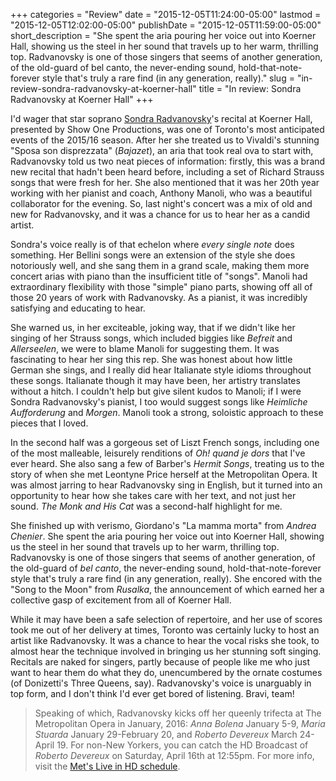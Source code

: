 +++
categories = "Review"
date = "2015-12-05T11:24:00-05:00"
lastmod = "2015-12-05T12:02:00-05:00"
publishDate = "2015-12-05T11:59:00-05:00"
short_description = "She spent the aria pouring her voice out into Koerner Hall, showing us the steel in her sound that travels up to her warm, thrilling top. Radvanovsky is one of those singers that seems of another generation, of the old-guard of bel canto, the never-ending sound, hold-that-note-forever style that&#039;s truly a rare find (in any generation, really)."
slug = "in-review-sondra-radvanovsky-at-koerner-hall"
title = "In review: Sondra Radvanovsky at Koerner Hall"
+++

I'd wager that star soprano [Sondra Radvanovsky](/scene/people/sondra-radvanovsky/)'s recital at Koerner Hall, presented by Show One Productions, was one of Toronto's most anticipated events of the 2015/16 season. After her she treated us to Vivaldi's stunning "Sposa son disprezzata" (*Bajazet*), an aria that took real ova to start with, Radvanovsky told us two neat pieces of information: firstly, this was a brand new recital that hadn't been heard before, including a set of Richard Strauss songs that were fresh for her. She also mentioned that it was her 20th year working with her pianist and coach, Anthony Manoli, who was a beautiful collaborator for the evening. So, last night's concert was a mix of old and new for Radvanovsky, and it was a chance for us to hear her as a candid artist.

Sondra's voice really is of that echelon where *every single note* does something. Her Bellini songs were an extension of the style she does notoriously well, and she sang them in a grand scale, making them more concert arias with piano than the insufficient title of "songs". Manoli had extraordinary flexibility with those "simple" piano parts, showing off all of those 20 years of work with Radvanovsky. As a pianist, it was incredibly satisfying and educating to hear.

She warned us, in her exciteable, joking way, that if we didn't like her singing of her Strauss songs, which included biggies like *Befreit* and *Allerseelen*, we were to blame Manoli for suggesting them. It was fascinating to hear her sing this rep. She was honest about how little German she sings, and I really did hear Italianate style idioms throughout these songs. Italianate though it may have been, her artistry translates without a hitch. I couldn't help but give silent kudos to Manoli; if I were Sondra Radvanovsky's pianist, I too would suggest songs like *Heimliche Aufforderung* and *Morgen*. Manoli took a strong, soloistic approach to these pieces that I loved.

In the second half was a gorgeous set of Liszt French songs, including one of the most malleable, leisurely renditions of *Oh! quand je dors* that I've ever heard. She also sang a few of Barber's *Hermit Songs*, treating us to the story of when she met Leontyne Price herself at the Metropolitan Opera. It was almost jarring to hear Radvanovsky sing in English, but it turned into an opportunity to hear how she takes care with her text, and not just her sound. *The Monk and His Cat* was a second-half highlight for me.

She finished up with verismo, Giordano's "La mamma morta" from *Andrea Chenier*. She spent the aria pouring her voice out into Koerner Hall, showing us the steel in her sound that travels up to her warm, thrilling top. Radvanovsky is one of those singers that seems of another generation, of the old-guard of *bel canto*, the never-ending sound, hold-that-note-forever style that's truly a rare find (in any generation, really). She encored with the "Song to the Moon" from *Rusalka*, the announcement of which earned her a collective gasp of excitement from all of Koerner Hall.

While it may have been a safe selection of repertoire, and her use of scores took me out of her delivery at times, Toronto was certainly lucky to host an artist like Radvanovsky. It was a chance to hear the vocal risks she took, to almost hear the technique involved in bringing us her stunning soft singing. Recitals are naked for singers, partly because of people like me who just want to hear them do what they do, unencumbered by the ornate costumes (of Donizetti's Three Queens, say). Radvanovsky's voice is unarguably in top form, and I don't think I'd ever get bored of listening. Bravi, team!

>Speaking of which, Radvanovsky kicks off her queenly trifecta at The Metropolitan Opera in January, 2016: *Anna Bolena* January 5-9, *Maria Stuarda* January 29-February 20, and *Roberto Devereux* March 24-April 19. For non-New Yorkers, you can catch the HD Broadcast of *Roberto Devereux* on Saturday, April 16th at 12:55pm. For more info, visit the [Met's Live in HD schedule](http://www.metopera.org/Season/In-Cinemas/?gclid=CjwKEAiAs4qzBRD4l-2w7qOoqEMSJABauikXWd2kcVxOA08uw2do8_GVs9O299JnQ6bKlOh1lV-CARoCOCTw_wcB).
